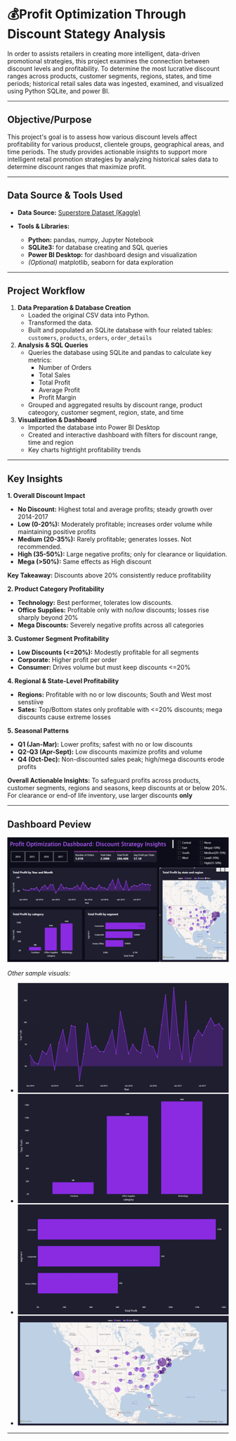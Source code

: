 # 💰Profit Optimization Through Discount Stategy Analysis
In order to assists retailers in creating more intelligent, data-driven promotional strategies, this project examines the connection between discount levels and profitability. To determine the most lucrative discount ranges across products, customer segments, regions, states, and time periods; historical retail sales data was ingested, examined, and visualized using Python SQLite, and power BI. 

---

## Objective/Purpose
This project's goal is to assess how various discount levels affect profitability for various producst, clientele groups, geographical areas, and time periods. The study provides actionable insights to support more intelligent retail promotion strategies by analyzing historical sales data to determine discount ranges that maximize profit.

---

## Data Source & Tools Used
- **Data Source:** [Superstore Dataset (Kaggle)](https://www.kaggle.com/datasets/vivek468/superstore-dataset-final)

- **Tools & Libraries:**
  - **Python:** pandas, numpy, Jupyter Notebook
  - **SQLite3:** for database creating and SQL queries
  - **Power BI Desktop:** for dashboard design and visualization
  - *(Optional)* matplotlib, seaborn for data exploration

---

## Project Workflow

1. **Data Preparation & Database Creation**
   - Loaded the original CSV data into Python.
   - Transformed the data.
   - Built and populated an SQLite database with four related tables: `customers`, `products`, `orders`, `order_details`
2. **Analysis & SQL Queries**
   - Queries the database using SQLite and pandas to calculate key metrics:
     - Number of Orders
     - Total Sales
     - Total Profit
     - Average Profit
     - Profit Margin
   - Grouped and aggregated results by discount range, product cateogory, customer segment, region, state, and time
3. **Visualization & Dashboard**
   - Imported the database into Power BI Desktop
   - Created and interactive dashboard with filters for discount range, time and region
   - Key charts hightight profitability trends

---

## Key Insights

**1. Overall Discount Impact**
- **No Discount:** Highest total and average profits; steady growth over 2014-2017
- **Low (0-20%):** Moderately profitable; increases order volume while maintaining positive profits
- **Medium (20-35%):** Rarely profitable; generates losses. Not recommended.
- **High (35-50%):** Large negative profits; only for clearance or liquidation.
- **Mega (>50%):** Same effects as High discount

**Key Takeaway:** Discounts above 20% consistently reduce profitability

**2. Product Category Profitability**
- **Technology:** Best performer, tolerates low discounts.
- **Office Supplies:** Profitable only with no/low discounts; losses rise sharply beyond 20%
- **Mega Discounts:** Severely negative profits across all categories

**3. Customer Segment Profitability**
- **Low Discounts (<=20%):** Modestly profitable for all segments
- **Corporate:** Higher profit per order
- **Consumer:** Drives volume but must keep discounts <=20%

**4. Regional & State-Level Profitability**
- **Regions:** Profitable with no or low discounts; South and West most senstiive
- **Sates:** Top/Bottom states only profitable with <=20% discounts; mega discounts cause extreme losses

**5. Seasonal Patterns**
- **Q1 (Jan-Mar):** Lower profits; safest with no or low discounts
- **Q2-Q3 (Apr-Sept):** Low discounts maximize profits and volume
- **Q4 (Oct-Dec):** Non-discounted sales peak; high/mega discounts erode profits

**Overall Actionable Insights:**
To safeguard profits across products, customer segments, regions and seasons, keep discounts at or below 20%. For clearance or end-of life inventory, use larger discounts **only**

---

## Dashboard Peview

![Dashboard Overview](https://github.com/KaiesoKB/Discount-Strategy-Analysis/blob/main/Profit_Optimization_DIscount_Strategy/Visuals/Dashboard_preview.png)

*Other sample visuals:*
- ![Profitability over Time](https://github.com/KaiesoKB/Discount-Strategy-Analysis/blob/main/Profit_Optimization_DIscount_Strategy/Visuals/Total_Profit_by_Year_and_Month.png)
- ![Profitability over Product Category](https://github.com/KaiesoKB/Discount-Strategy-Analysis/blob/main/Profit_Optimization_DIscount_Strategy/Visuals/Total_Profit_by_Category.png)
- ![Profitability over Customer Segment](https://github.com/KaiesoKB/Discount-Strategy-Analysis/blob/main/Profit_Optimization_DIscount_Strategy/Visuals/Total_Profit_by_Segment.png)
- ![Profitability over Customer State & Region](https://github.com/KaiesoKB/Discount-Strategy-Analysis/blob/main/Profit_Optimization_DIscount_Strategy/Visuals/Total_Profit_by_State_and_Region.png)

---
